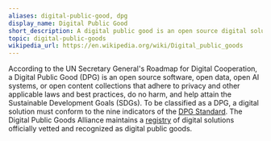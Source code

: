 ```yaml
---
aliases: digital-public-good, dpg
display_name: Digital Public Good
short_description: A digital public good is an open source digital solution that does no harm and addresses global challenges for public benefit.
topic: digital-public-goods
wikipedia_url: https://en.wikipedia.org/wiki/Digital_public_goods
---
```

According to the UN Secretary General's Roadmap for Digital Cooperation, a Digital Public Good (DPG) is an open source software, open data, open AI systems, or open content collections that adhere to privacy and other applicable laws and best practices, do no harm, and help attain the Sustainable Development Goals (SDGs). To be classified as a DPG, a digital solution must conform to the nine indicators of the [DPG Standard](https://digitalpublicgoods.net/standard). The Digital Public Goods Alliance maintains a [registry](https://digitalpublicgoods.net/registry) of digital solutions officially vetted and recognized as digital public goods.
